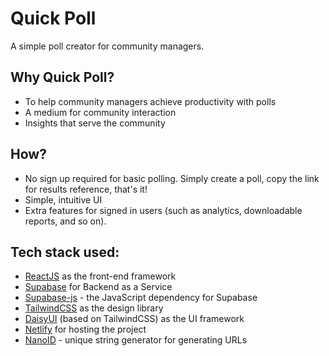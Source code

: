 # Quick Poll

A simple poll creator for community managers.

## Why Quick Poll?
- To help community managers achieve productivity with polls
- A medium for community interaction
- Insights that serve the community

## How?
- No sign up required for basic polling. Simply create a poll, copy the link for results reference, that's it!
- Simple, intuitive UI
- Extra features for signed in users (such as analytics, downloadable reports, and so on).

## Tech stack used:

- [ReactJS](https://reactjs.org) as the front-end framework
- [Supabase](https://supabase.com) for Backend as a Service
- [Supabase-js](https://www.npmjs.com/package/@supabase/supabase-js) - the JavaScript dependency for Supabase
- [TailwindCSS](https://tailwindcss.com/) as the design library
- [DaisyUI](https://daisyui.com) (based on TailwindCSS) as the UI framework
- [Netlify](https://netlify.com) for hosting the project
- [NanoID](https://github.com/ai/nanoid) - unique string generator for generating URLs